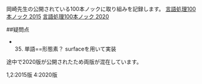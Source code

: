 岡崎先生の公開されている100本ノックに取り組みを記録します。
[言語処理100本ノック 2015](http://www.cl.ecei.tohoku.ac.jp/nlp100/)
[言語処理100本ノック 2020](https://nlp100.github.io/ja/)


##疑問点

- 35. 単語==形態素？ surfaceを用いて実装


途中で2020版が公開されたため両版が混在しています。

1,2:2015版
4:2020版

